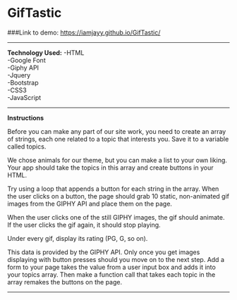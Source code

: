 # GifTastic
###Link to demo: https://iamjayy.github.io/GifTastic/
<hr>

<strong>Technology Used:</strong>
-HTML
<br>
-Google Font
<br>
-Giphy API
<br>
-Jquery
<br>
-Bootstrap
<br>
-CSS3 
<br>
-JavaScript 
<hr>

<strong>Instructions</strong>

Before you can make any part of our site work, you need to create an array of strings, each one related to a topic that interests you. Save it to a variable called topics.

We chose animals for our theme, but you can make a list to your own liking.
Your app should take the topics in this array and create buttons in your HTML.

Try using a loop that appends a button for each string in the array.
When the user clicks on a button, the page should grab 10 static, non-animated gif images from the GIPHY API and place them on the page.

When the user clicks one of the still GIPHY images, the gif should animate. If the user clicks the gif again, it should stop playing.

Under every gif, display its rating (PG, G, so on).

This data is provided by the GIPHY API.
Only once you get images displaying with button presses should you move on to the next step.
Add a form to your page takes the value from a user input box and adds it into your topics array. Then make a function call that takes each topic in the array remakes the buttons on the page.
<hr>
